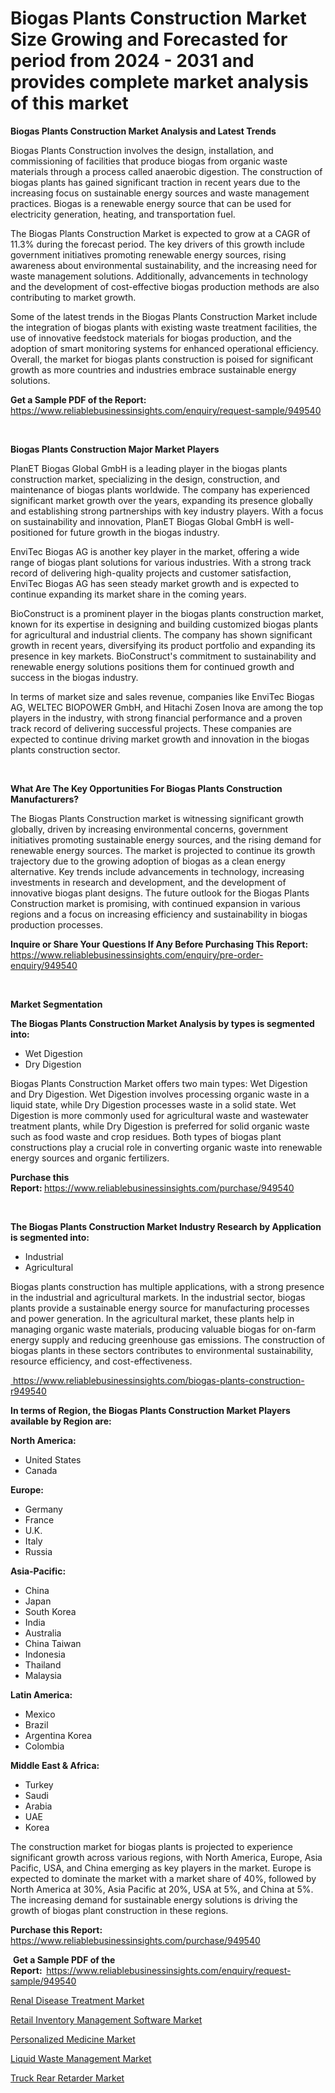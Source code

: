 <p><h1>Biogas Plants Construction Market Size Growing and Forecasted for period from 2024 - 2031 and provides complete market analysis of this market</h1></p><p><strong>Biogas Plants Construction Market Analysis and Latest Trends</strong></p>
<p><p>Biogas Plants Construction involves the design, installation, and commissioning of facilities that produce biogas from organic waste materials through a process called anaerobic digestion. The construction of biogas plants has gained significant traction in recent years due to the increasing focus on sustainable energy sources and waste management practices. Biogas is a renewable energy source that can be used for electricity generation, heating, and transportation fuel.</p><p>The Biogas Plants Construction Market is expected to grow at a CAGR of 11.3% during the forecast period. The key drivers of this growth include government initiatives promoting renewable energy sources, rising awareness about environmental sustainability, and the increasing need for waste management solutions. Additionally, advancements in technology and the development of cost-effective biogas production methods are also contributing to market growth.</p><p>Some of the latest trends in the Biogas Plants Construction Market include the integration of biogas plants with existing waste treatment facilities, the use of innovative feedstock materials for biogas production, and the adoption of smart monitoring systems for enhanced operational efficiency. Overall, the market for biogas plants construction is poised for significant growth as more countries and industries embrace sustainable energy solutions.</p></p>
<p><strong>Get a Sample PDF of the Report:&nbsp;</strong> <a href="https://www.reliablebusinessinsights.com/enquiry/request-sample/949540">https://www.reliablebusinessinsights.com/enquiry/request-sample/949540</a></p>
<p>&nbsp;</p>
<p><strong>Biogas Plants Construction Major Market Players</strong></p>
<p><p>PlanET Biogas Global GmbH is a leading player in the biogas plants construction market, specializing in the design, construction, and maintenance of biogas plants worldwide. The company has experienced significant market growth over the years, expanding its presence globally and establishing strong partnerships with key industry players. With a focus on sustainability and innovation, PlanET Biogas Global GmbH is well-positioned for future growth in the biogas industry.</p><p>EnviTec Biogas AG is another key player in the market, offering a wide range of biogas plant solutions for various industries. With a strong track record of delivering high-quality projects and customer satisfaction, EnviTec Biogas AG has seen steady market growth and is expected to continue expanding its market share in the coming years.</p><p>BioConstruct is a prominent player in the biogas plants construction market, known for its expertise in designing and building customized biogas plants for agricultural and industrial clients. The company has shown significant growth in recent years, diversifying its product portfolio and expanding its presence in key markets. BioConstruct's commitment to sustainability and renewable energy solutions positions them for continued growth and success in the biogas industry.</p><p>In terms of market size and sales revenue, companies like EnviTec Biogas AG, WELTEC BIOPOWER GmbH, and Hitachi Zosen Inova are among the top players in the industry, with strong financial performance and a proven track record of delivering successful projects. These companies are expected to continue driving market growth and innovation in the biogas plants construction sector.</p></p>
<p>&nbsp;</p>
<p><strong>What Are The Key Opportunities For Biogas Plants Construction Manufacturers?</strong></p>
<p><p>The Biogas Plants Construction market is witnessing significant growth globally, driven by increasing environmental concerns, government initiatives promoting sustainable energy sources, and the rising demand for renewable energy sources. The market is projected to continue its growth trajectory due to the growing adoption of biogas as a clean energy alternative. Key trends include advancements in technology, increasing investments in research and development, and the development of innovative biogas plant designs. The future outlook for the Biogas Plants Construction market is promising, with continued expansion in various regions and a focus on increasing efficiency and sustainability in biogas production processes.</p></p>
<p><strong>Inquire or Share Your Questions If Any Before Purchasing This Report:</strong> <a href="https://www.reliablebusinessinsights.com/enquiry/pre-order-enquiry/949540">https://www.reliablebusinessinsights.com/enquiry/pre-order-enquiry/949540</a></p>
<p>&nbsp;</p>
<p><strong>Market Segmentation</strong></p>
<p><strong>The Biogas Plants Construction Market Analysis by types is segmented into:</strong></p>
<p><ul><li>Wet Digestion</li><li>Dry Digestion</li></ul></p>
<p><p>Biogas Plants Construction Market offers two main types: Wet Digestion and Dry Digestion. Wet Digestion involves processing organic waste in a liquid state, while Dry Digestion processes waste in a solid state. Wet Digestion is more commonly used for agricultural waste and wastewater treatment plants, while Dry Digestion is preferred for solid organic waste such as food waste and crop residues. Both types of biogas plant constructions play a crucial role in converting organic waste into renewable energy sources and organic fertilizers.</p></p>
<p><strong>Purchase this Report:&nbsp;</strong><a href="https://www.reliablebusinessinsights.com/purchase/949540">https://www.reliablebusinessinsights.com/purchase/949540</a></p>
<p>&nbsp;</p>
<p><strong>The Biogas Plants Construction Market Industry Research by Application is segmented into:</strong></p>
<p><ul><li>Industrial</li><li>Agricultural</li></ul></p>
<p><p>Biogas plants construction has multiple applications, with a strong presence in the industrial and agricultural markets. In the industrial sector, biogas plants provide a sustainable energy source for manufacturing processes and power generation. In the agricultural market, these plants help in managing organic waste materials, producing valuable biogas for on-farm energy supply and reducing greenhouse gas emissions. The construction of biogas plants in these sectors contributes to environmental sustainability, resource efficiency, and cost-effectiveness.</p></p>
<p><a href="https://www.reliablebusinessinsights.com/biogas-plants-construction-r949540">&nbsp;https://www.reliablebusinessinsights.com/biogas-plants-construction-r949540</a></p>
<p><strong>In terms of Region, the Biogas Plants Construction Market Players available by Region are:</strong></p>
<p>
    <p> <strong> North America: </strong>
        <ul>
            <li>United States</li>
            <li>Canada</li>
        </ul>
        </p> 
    <p> <strong> Europe: </strong>
        <ul>
            <li>Germany</li>
            <li>France</li>
            <li>U.K.</li>
            <li>Italy</li>
            <li>Russia</li>
        </ul>
        </p> 
    <p> <strong> Asia-Pacific: </strong>
        <ul>
            <li>China</li>
            <li>Japan</li>
            <li>South Korea</li>
            <li>India</li>
            <li>Australia</li>
            <li>China Taiwan</li>
            <li>Indonesia</li>
            <li>Thailand</li>
            <li>Malaysia</li>
        </ul>
        </p> 
    <p> <strong> Latin America: </strong>
        <ul>
            <li>Mexico</li>
            <li>Brazil</li>
            <li>Argentina Korea</li>
            <li>Colombia</li>
        </ul>
        </p> 
    <p> <strong> Middle East & Africa: </strong>
        <ul>
            <li>Turkey</li>
            <li>Saudi</li>
            <li>Arabia</li>
            <li>UAE</li>
            <li>Korea</li>
        </ul>
    </p>
    </p>
<p><p>The construction market for biogas plants is projected to experience significant growth across various regions, with North America, Europe, Asia Pacific, USA, and China emerging as key players in the market. Europe is expected to dominate the market with a market share of 40%, followed by North America at 30%, Asia Pacific at 20%, USA at 5%, and China at 5%. The increasing demand for sustainable energy solutions is driving the growth of biogas plant construction in these regions.</p></p>
<p><strong>Purchase this Report: </strong><a href="https://www.reliablebusinessinsights.com/purchase/949540">https://www.reliablebusinessinsights.com/purchase/949540</a></p>
<p>&nbsp;<strong>Get a Sample PDF of the Report:&nbsp;&nbsp;</strong><a href="https://www.reliablebusinessinsights.com/enquiry/request-sample/949540">https://www.reliablebusinessinsights.com/enquiry/request-sample/949540</a></p>
<p><strong></strong></p>
<p><p><a href="https://github.com/lbird53714/Market-Research-Report-List-5/blob/main/renal-disease-treatment-market.md">Renal Disease Treatment Market</a></p><p><a href="https://github.com/ohumlzho95/Market-Research-Report-List-1/blob/main/retail-inventory-management-software-market.md">Retail Inventory Management Software Market</a></p><p><a href="https://github.com/lizaRempel/Market-Research-Report-List-1/blob/main/personalized-medicine-market.md">Personalized Medicine Market</a></p><p><a href="https://github.com/dringals/Market-Research-Report-List-5/blob/main/liquid-waste-management-market.md">Liquid Waste Management Market</a></p><p><a href="https://www.linkedin.com/pulse/global-truck-rear-retarder-market-size-expected-reach-cagr-10-da5bf?trackingId=wcBrzV8oQv21TCkmbItcZw%3D%3D">Truck Rear Retarder Market</a></p></p>